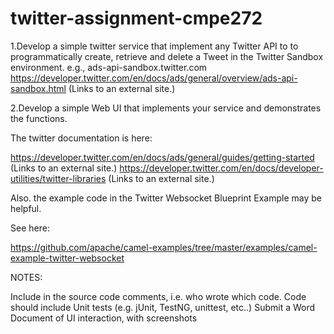 # twitter-assignment-cmpe272


1.Develop a simple twitter service that implement any Twitter API to to programmatically create, retrieve and delete a Tweet in the Twitter Sandbox environment. e.g.,  ads-api-sandbox.twitter.com  https://developer.twitter.com/en/docs/ads/general/overview/ads-api-sandbox.html (Links to an external site.)

2.Develop a simple Web UI that  implements your service and demonstrates the functions.

The twitter documentation is here:

https://developer.twitter.com/en/docs/ads/general/guides/getting-started (Links to an external site.)   https://developer.twitter.com/en/docs/developer-utilities/twitter-libraries (Links to an external site.)

Also. the example code in the Twitter Websocket Blueprint Example may be helpful.

See here:

https://github.com/apache/camel-examples/tree/master/examples/camel-example-twitter-websocket

NOTES:

Include in the source code comments, i.e. who wrote which code.
Code should include Unit tests (e.g. jUnit, TestNG, unittest, etc..)
Submit a Word Document of UI interaction, with screenshots
